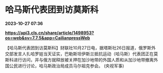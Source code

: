 # 哈马斯代表团到访莫斯科

**2023-10-27 07:36**

**https://api3.cls.cn/share/article/1498953?os=web&sv=7.7.5&app=CailianpressWeb**

【哈马斯代表团到访莫斯科】财联社10月27日电，据塔斯社26日报道，俄罗斯外交部发言人扎哈罗娃当天证实，巴勒斯坦伊斯兰抵抗运动（哈马斯）代表团正在莫斯科进行访问，并与俄方就释放被关押在加沙地带的外国人质和从加沙地带撤离外国公民进行讨论，哈马斯政治局成员马尔祖克参会。 (央视军事)